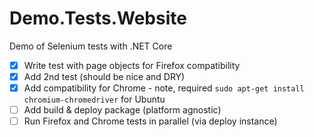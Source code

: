 # Demo.Tests.Website
Demo of Selenium tests with .NET Core

- [x] Write test with page objects for Firefox compatibility
- [x] Add 2nd test (should be nice and DRY)
- [x] Add compatibility for Chrome - note, required `sudo apt-get install chromium-chromedriver` for Ubuntu
- [ ] Add build & deploy package (platform agnostic)
- [ ] Run Firefox and Chrome tests in parallel (via deploy instance)
